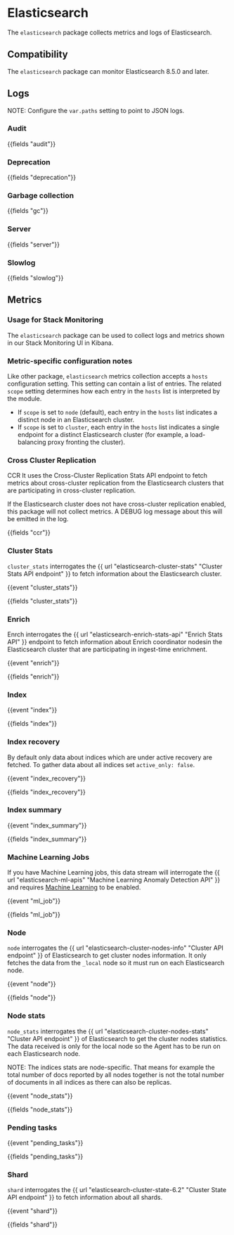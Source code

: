 # Elasticsearch

The `elasticsearch` package collects metrics and logs of Elasticsearch.

## Compatibility

The `elasticsearch` package can monitor Elasticsearch 8.5.0 and later.

## Logs

NOTE: Configure the `var.paths` setting to point to JSON logs.

### Audit

{{fields "audit"}}

### Deprecation

{{fields "deprecation"}}

### Garbage collection

{{fields "gc"}}

### Server

{{fields "server"}}

### Slowlog

{{fields "slowlog"}}

## Metrics

### Usage for Stack Monitoring

The `elasticsearch` package can be used to collect logs and metrics shown in our Stack Monitoring
UI in Kibana.

### Metric-specific configuration notes

Like other package, `elasticsearch` metrics collection accepts a `hosts` configuration setting.
This setting can contain a list of entries. The related `scope` setting determines how each entry in
the `hosts` list is interpreted by the module.

* If `scope` is set to `node` (default), each entry in the `hosts` list indicates a distinct node in an
  Elasticsearch cluster.
* If `scope` is set to `cluster`, each entry in the `hosts` list indicates a single endpoint for a distinct
  Elasticsearch cluster (for example, a load-balancing proxy fronting the cluster).

### Cross Cluster Replication

CCR It uses the Cross-Cluster Replication Stats API endpoint to fetch metrics about cross-cluster
replication from the Elasticsearch clusters that are participating in cross-cluster
replication.

If the Elasticsearch cluster does not have cross-cluster replication enabled, this package
will not collect metrics. A DEBUG log message about this will be emitted in the log.

{{fields "ccr"}}

### Cluster Stats

`cluster_stats` interrogates the 
{{ url "elasticsearch-cluster-stats" "Cluster Stats API endpoint" }}
to fetch information about the Elasticsearch cluster.

{{event "cluster_stats"}}

{{fields "cluster_stats"}}

### Enrich

Enrch interrogates the {{ url "elasticsearch-enrich-stats-api" "Enrich Stats API" }}
endpoint to fetch information about Enrich coordinator nodesin the Elasticsearch cluster that are participating in 
ingest-time enrichment.

{{event "enrich"}}

{{fields "enrich"}}

### Index

{{event "index"}}

{{fields "index"}}

### Index recovery

By default only data about indices which are under active recovery are fetched.
To gather data about all indices set `active_only: false`.

{{event "index_recovery"}}

{{fields "index_recovery"}}


### Index summary

{{event "index_summary"}}

{{fields "index_summary"}}

### Machine Learning Jobs

If you have Machine Learning jobs, this data stream will interrogate the 
{{ url "elasticsearch-ml-apis" "Machine Learning Anomaly Detection API" }}
and  requires [Machine Learning](https://www.elastic.co/products/x-pack/machine-learning) to be enabled.

{{event "ml_job"}}

{{fields "ml_job"}}

### Node

`node` interrogates the
{{ url "elasticsearch-cluster-nodes-info" "Cluster API endpoint" }} of
Elasticsearch to get cluster nodes information. It only fetches the data from the `_local` node so it must
run on each Elasticsearch node.

{{event "node"}}

{{fields "node"}}

### Node stats

`node_stats` interrogates the
{{ url "elasticsearch-cluster-nodes-stats" "Cluster API endpoint" }} of
Elasticsearch to get the cluster nodes statistics. The data received is only for the local node so the Agent has
to be run on each Elasticsearch node.

NOTE: The indices stats are node-specific. That means for example the total number of docs reported by all nodes together is not the total number of documents in all indices as there can also be replicas.

{{event "node_stats"}}

{{fields "node_stats"}}

### Pending tasks

{{event "pending_tasks"}}

{{fields "pending_tasks"}}

### Shard

`shard` interrogates the
{{ url "elasticsearch-cluster-state-6.2" "Cluster State API endpoint" }} to fetch
information about all shards.

{{event "shard"}}

{{fields "shard"}}
